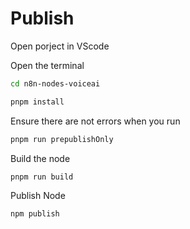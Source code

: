 # Publish

Open porject in VScode

Open the terminal

```bash
cd n8n-nodes-voiceai
```

```bash
pnpm install
```

Ensure there are not errors when you run
```bash
pnpm run prepublishOnly
```

Build the node
```bash
pnpm run build
```


Publish Node
```bash
npm publish
```